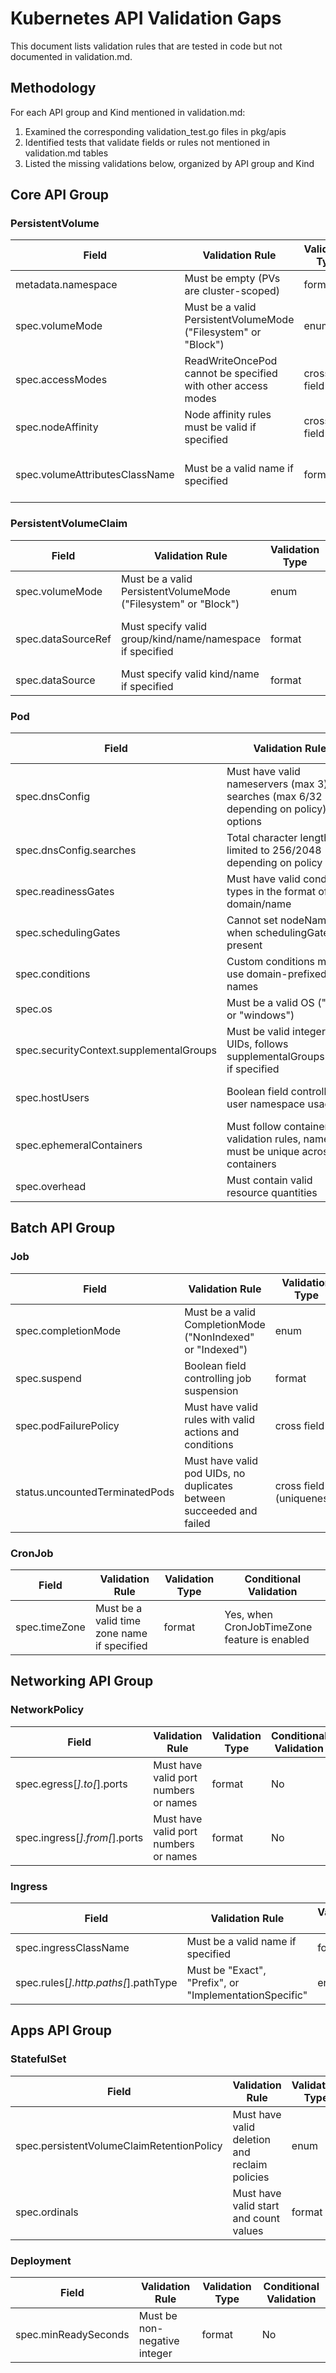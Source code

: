 # Kubernetes API Validation Gaps

This document lists validation rules that are tested in code but not documented in validation.md.

## Methodology

For each API group and Kind mentioned in validation.md:
1. Examined the corresponding validation_test.go files in pkg/apis
2. Identified tests that validate fields or rules not mentioned in validation.md tables
3. Listed the missing validations below, organized by API group and Kind

## Core API Group

### PersistentVolume
| Field | Validation Rule | Validation Type | Conditional Validation |
|-------|-----------------|----------------|------------------------|
| metadata.namespace | Must be empty (PVs are cluster-scoped) | format | No |
| spec.volumeMode | Must be a valid PersistentVolumeMode ("Filesystem" or "Block") | enum | No |
| spec.accessModes | ReadWriteOncePod cannot be specified with other access modes | cross field | No |
| spec.nodeAffinity | Node affinity rules must be valid if specified | cross field | No |
| spec.volumeAttributesClassName | Must be a valid name if specified | format | Yes, only when VolumeAttributesClass feature gate is enabled |

### PersistentVolumeClaim
| Field | Validation Rule | Validation Type | Conditional Validation |
|-------|-----------------|----------------|------------------------|
| spec.volumeMode | Must be a valid PersistentVolumeMode ("Filesystem" or "Block") | enum | No |
| spec.dataSourceRef | Must specify valid group/kind/name/namespace if specified | format | Yes, only when VolumeDataSourceRef feature gate is enabled |
| spec.dataSource | Must specify valid kind/name if specified | format | No |

### Pod
| Field | Validation Rule | Validation Type | Conditional Validation |
|-------|-----------------|----------------|------------------------|
| spec.dnsConfig | Must have valid nameservers (max 3), searches (max 6/32 depending on policy), and options | format, cross field | No |
| spec.dnsConfig.searches | Total character length limited to 256/2048 depending on policy | cross field (size limit) | No |
| spec.readinessGates | Must have valid condition types in the format of domain/name | format | No |
| spec.schedulingGates | Cannot set nodeName when schedulingGates are present | cross field (conditional requirement) | No |
| spec.conditions | Custom conditions must use domain-prefixed names | format | No |
| spec.os | Must be a valid OS ("linux" or "windows") | enum | No |
| spec.securityContext.supplementalGroups | Must be valid integer UIDs, follows supplementalGroupsPolicy if specified | format | Yes, when SupplementalGroupsPolicy feature is enabled |
| spec.hostUsers | Boolean field controlling user namespace usage | format | Yes, when UserNamespacesSupport feature is enabled |
| spec.ephemeralContainers | Must follow container validation rules, names must be unique across all containers | format, cross field (uniqueness) | No |
| spec.overhead | Must contain valid resource quantities | format | No |

## Batch API Group

### Job
| Field | Validation Rule | Validation Type | Conditional Validation |
|-------|-----------------|----------------|------------------------|
| spec.completionMode | Must be a valid CompletionMode ("NonIndexed" or "Indexed") | enum | No |
| spec.suspend | Boolean field controlling job suspension | format | No |
| spec.podFailurePolicy | Must have valid rules with valid actions and conditions | cross field | No |
| status.uncountedTerminatedPods | Must have valid pod UIDs, no duplicates between succeeded and failed | cross field (uniqueness) | No |

### CronJob
| Field | Validation Rule | Validation Type | Conditional Validation |
|-------|-----------------|----------------|------------------------|
| spec.timeZone | Must be a valid time zone name if specified | format | Yes, when CronJobTimeZone feature is enabled |

## Networking API Group

### NetworkPolicy
| Field | Validation Rule | Validation Type | Conditional Validation |
|-------|-----------------|----------------|------------------------|
| spec.egress[*].to[*].ports | Must have valid port numbers or names | format | No |
| spec.ingress[*].from[*].ports | Must have valid port numbers or names | format | No |

### Ingress
| Field | Validation Rule | Validation Type | Conditional Validation |
|-------|-----------------|----------------|------------------------|
| spec.ingressClassName | Must be a valid name if specified | format | No |
| spec.rules[*].http.paths[*].pathType | Must be "Exact", "Prefix", or "ImplementationSpecific" | enum | No |

## Apps API Group

### StatefulSet
| Field | Validation Rule | Validation Type | Conditional Validation |
|-------|-----------------|----------------|------------------------|
| spec.persistentVolumeClaimRetentionPolicy | Must have valid deletion and reclaim policies | enum | Yes, when StatefulSetAutoDeletePVC feature is enabled |
| spec.ordinals | Must have valid start and count values | format | Yes, when StatefulSetStartOrdinal feature is enabled |

### Deployment
| Field | Validation Rule | Validation Type | Conditional Validation |
|-------|-----------------|----------------|------------------------|
| spec.minReadySeconds | Must be non-negative integer | format | No | 